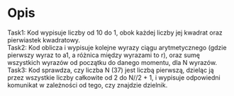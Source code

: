 # Opis
Task1: Kod wypisuje liczby od 10 do 1, obok każdej liczby jej kwadrat oraz pierwiastek kwadratowy.<br />
Task2: Kod oblicza i wypisuje kolejne wyrazy ciągu arytmetycznego (gdzie pierwszy wyraz to a1, a różnica między wyrazami to r), oraz sumę wszystkich wyrazów od początku do danego momentu, dla N wyrazów.<br />
Task3: Kod sprawdza, czy liczba N (37) jest liczbą pierwszą, dzieląc ją przez wszystkie liczby całkowite od 2 do N//2 + 1, i wypisuje odpowiedni komunikat w zależności od tego, czy znajdzie dzielnik.<br />
